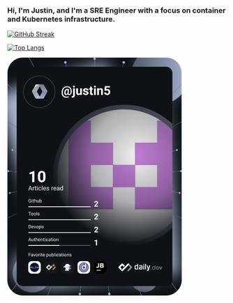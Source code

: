 ### Hi, I'm Justin, and I'm a SRE Engineer with a focus on container and Kubernetes infrastructure.

 [![GitHub Streak](https://github-readme-streak-stats.herokuapp.com/?user=t985026)](https://github.com/t985026/)

[![Top Langs](https://github-readme-stats.vercel.app/api/top-langs/?username=t985026&langs_count=10&layout=compact)](https://github.com/t985026/) 

<a href="https://app.daily.dev/justin5"><img src="https://github.com/t985026/t985026/blob/main/devcard.svg" width="400" alt="Justin Dev Card"/></a>

<!--

[![Readme Card](https://github-readme-stats.vercel.app/api/pin/?username=t985026&repo=Kubernetes)](https://github.com/t985026/Kubernetes)
![](https://img.shields.io/badge/<WORD_ON_LEFT>-<WORD_ON_RIGHT>-informational?style=flat&logo=linux&logoColor=white&color=2bbc8a)

**t985026/t985026** is a ✨ _special_ ✨ repository because its `README.md` (this file) appears on your GitHub profile.

Here are some ideas to get you started:

- 🔭 I’m currently working on ...
- 🌱 I’m currently learning ...
- 👯 I’m looking to collaborate on ...
- 🤔 I’m looking for help with ...
- 💬 Ask me about ...
- 📫 How to reach me: ...
- 😄 Pronouns: ...
- ⚡ Fun fact: ...
-->

